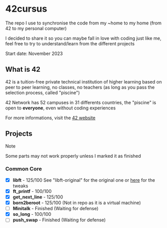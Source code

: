 # 42cursus
The repo I use to synchronise the code from my ~home to my home (from 42 to my personal computer)

I decided to share it so you can maybe fall in love with coding just like me, feel free to try to understand/learn from the different projects

Start date: November 2023

## What is 42
42 is a tuition-free private technical institution of higher learning based on peer to peer learning, no classes, no teachers (as long as you pass the selection process, called "piscine")

42 Network has 52 campuses in 31 differents countries, the "piscine" is open to **everyone**, even without coding experiences

For more informations, visit the [42 website](https://42.fr/en/homepage/)

## Projects
> [!NOTE]
> Some parts may not work properly unless I marked it as finished
### Common Core
- [x] **libft** - 125/100 See "libft-original" for the original one or [here](https://github.com/Hyphona/libft) for the tweaks
- [x] **ft_printf** - 100/100
- [x] **get_next_line** - 125/100
- [x] **born2beroot** - 125/100 (Not in repo as it is a virtual machine)
- [ ] **Minitalk** - Finished (Waiting for defense)
- [x] **so_long** - 100/100
- [ ] **push_swap** - Finished (Waiting for defense)

